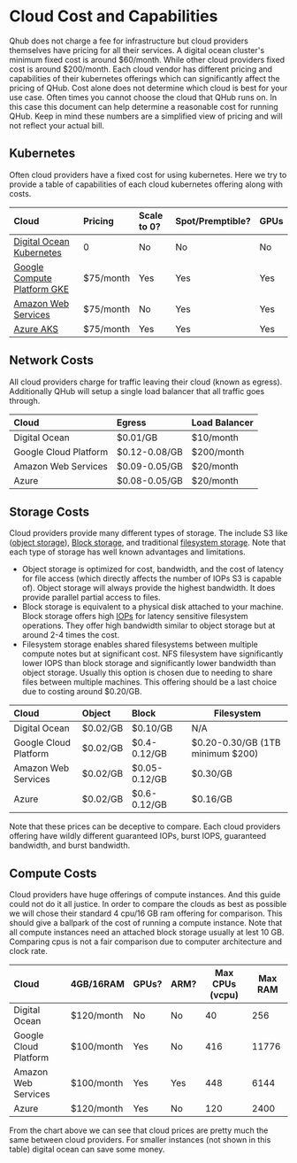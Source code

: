 # Cloud Cost and Capabilities

Qhub does not charge a fee for infrastructure but cloud providers
themselves have pricing for all their services. A digital ocean
cluster's minimum fixed cost is around $60/month. While other cloud
providers fixed cost is around $200/month. Each cloud vendor has
different pricing and capabilities of their kubernetes offerings which
can significantly affect the pricing of QHub. Cost alone does not
determine which cloud is best for your use case. Often times you
cannot choose the cloud that QHub runs on. In this case this document
can help determine a reasonable cost for running QHub. Keep in mind
these numbers are a simplified view of pricing and will not reflect
your actual bill.

## Kubernetes

Often cloud providers have a fixed cost for using kubernetes. Here we
try to provide a table of capabilities of each cloud kubernetes
offering along with costs.

| Cloud                                                                         | Pricing   | Scale to 0? | Spot/Premptible? | GPUs |
|:------------------------------------------------------------------------------|:----------|:------------|------------------|:-----|
| [Digital Ocean Kubernetes](https://www.digitalocean.com/products/kubernetes/) | 0         | No          | No               | No   |
| [Google Compute Platform GKE](https://cloud.google.com/kubernetes-engine/)    | $75/month | Yes         | Yes              | Yes  |
| [Amazon Web Services](https://aws.amazon.com/eks/)                            | $75/month | No          | Yes              | Yes  |
| [Azure AKS](https://azure.microsoft.com/en-us/services/kubernetes-service/)   | $75/month | Yes         | Yes              | Yes  |

## Network Costs

All cloud providers charge for traffic leaving their cloud (known as
egress). Additionally QHub will setup a single load balancer that all
traffic goes through.

| Cloud                 | Egress        | Load Balancer |
|:----------------------|:--------------|:--------------|
| Digital Ocean         | $0.01/GB      | $10/month     |
| Google Cloud Platform | $0.12-0.08/GB | $200/month    |
| Amazon Web Services   | $0.09-0.05/GB | $20/month     |
| Azure                 | $0.08-0.05/GB | $20/month     |

## Storage Costs

Cloud providers provide many different types of storage. The include
S3 like ([object
storage](https://en.wikipedia.org/wiki/Object_storage)), [Block
storage](https://en.wikipedia.org/wiki/Block_(data_storage)), and
traditional [filesystem
storage](https://en.wikipedia.org/wiki/File_system). Note that each
type of storage has well known advantages and limitations. 

 - Object storage is optimized for cost, bandwidth, and the cost of
   latency for file access (which directly affects the number of IOPs
   S3 is capable of). Object storage will always provide the highest
   bandwidth. It does provide parallel partial access to files.
 - Block storage is equivalent to a physical disk attached to your
   machine. Block storage offers high
   [IOPs](https://en.wikipedia.org/wiki/IOPS) for latency sensitive
   filesystem operations. They offer high bandwidth similar to object
   storage but at around 2-4 times the cost.
 - Filesystem storage enables shared filesystems between multiple
   compute notes but at significant cost. NFS filesystem have
   significantly lower IOPS than block storage and significantly lower
   bandwidth than object storage. Usually this option is chosen due to
   needing to share files between multiple machines. This offering
   should be a last choice due to costing around $0.20/GB.

| Cloud                 | Object   | Block         | Filesystem                       |
|:----------------------|:---------|:--------------|----------------------------------|
| Digital Ocean         | $0.02/GB | $0.10/GB      | N/A                              |
| Google Cloud Platform | $0.02/GB | $0.4-0.12/GB  | $0.20-0.30/GB (1TB minimum $200) |
| Amazon Web Services   | $0.02/GB | $0.05-0.12/GB | $0.30/GB                         |
| Azure                 | $0.02/GB | $0.6-0.12/GB  | $0.16/GB                         |

Note that these prices can be deceptive to compare. Each cloud
providers offering have wildly different guaranteed IOPs, burst IOPS,
guaranteed bandwidth, and burst bandwidth.

## Compute Costs

Cloud providers have huge offerings of compute instances. And this
guide could not do it all justice. In order to compare the clouds as
best as possible we will chose their standard 4 cpu/16 GB ram offering
for comparison. This should give a ballpark of the cost of running a
compute instance. Note that all compute instances need an attached
block storage usually at lest 10 GB. Comparing cpus is not a fair
comparison due to computer architecture and clock rate.

| Cloud                 | 4GB/16RAM  | GPUs? | ARM? | Max CPUs (vcpu) | Max RAM |
|:----------------------|:-----------|:------|------|-----------------|---------|
| Digital Ocean         | $120/month | No    | No   | 40              | 256     |
| Google Cloud Platform | $100/month | Yes   | No   | 416             | 11776   |
| Amazon Web Services   | $100/month | Yes   | Yes  | 448             | 6144    |
| Azure                 | $120/month | Yes   | No   | 120             | 2400    |

From the chart above we can see that cloud prices are pretty much the
same between cloud providers. For smaller instances (not shown in this
table) digital ocean can save some money.




